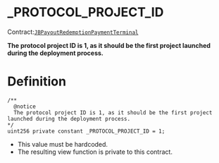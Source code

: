 # _PROTOCOL_PROJECT_ID

Contract:[`JBPayoutRedemptionPaymentTerminal`](/protocol/api/contracts/or-abstract/jbpayoutredemptionpaymentterminal/README.md)​‌

**The protocol project ID is 1, as it should be the first project launched during the deployment process.** 

# Definition

```solidity
/**
  @notice
  The protocol project ID is 1, as it should be the first project launched during the deployment process.
*/
uint256 private constant _PROTOCOL_PROJECT_ID = 1;
```

* This value must be hardcoded.
* The resulting view function is private to this contract.
